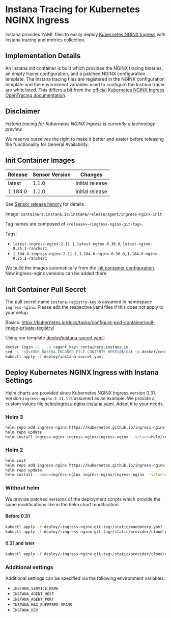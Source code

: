 # Instana Tracing for Kubernetes NGINX Ingress

Instana provides YAML files to easily deploy [Kubernetes NGINX Ingress](https://github.com/kubernetes/ingress-nginx) with Instana tracing and metrics collection.

## Implementation Details

An Instana init container is built which provides the NGINX tracing binaries, an empty tracer configuration, and a patched NGINX configuration template.
The Instana tracing files are registered in the NGINX configuration template and the environment variables used to configure the Instana tracer are whitelisted.
This differs a bit from the [official Kubernetes NGINX Ingress OpenTracing documentation](https://kubernetes.github.io/ingress-nginx/user-guide/third-party-addons/opentracing/).

## Disclaimer

*Instana tracing for Kubernetes NGINX Ingress is currently a technology preview.*

We reserve ourselves the right to make it better and easier before releasing the functionality for General Availability.

## Init Container Images

| Release | Sensor Version | Changes |
| ------- | -------------- | ------- |
| latest  | 1.1.0 | initial release  |
| 1.184.0 | 1.1.0 | initial release  |

See [Sensor release history](https://github.com/instana/nginx-tracing#release-history) for details.

Image: `containers.instana.io/instana/release/agent/ingress-nginx-init`

Tag names are composed of `<release>-<ingress-nginx-git-tag>`.

Tags:
* `latest-ingress-nginx-2.11.1`, `latest-nginx-0.30.0`, `latest-nginx-0.25.1-rancher1`
* `1.184.0-ingress-nginx-2.11.1`, `1.184.0-nginx-0.30.0`, `1.184.0-nginx-0.25.1-rancher1`

We build the images automatically from the [init container configuration](build/init-container-config). New ingress-nginx versions can be added there.

## Init Container Pull Secret

The pull secret name `instana-registry-key` is assumed in namespace `ingress-nginx`. Please edit the respective yaml files if this does not apply to your setup.

Basics: https://kubernetes.io/docs/tasks/configure-pod-container/pull-image-private-registry/

Using our template [deploy/instana-secret.yaml](deploy/instana-secret.yaml):
```sh
docker login -u _ -p <agent_key> containers.instana.io
sed -i "s@<YOUR_BASE64_ENCODED_FILE_CONTENTS_HERE>@$(cat ~/.docker/config.json | base64 --wrap=0)@g" deploy/instana-secret.yaml
kubectl apply -f deploy/instana-secret.yaml
```

## Deploy Kubernetes NGINX Ingress with Instana Settings

Helm charts are provided since Kubernetes NGINX Ingress version 0.31. Version `ingress-nginx-2.11.1` is assumed as an example.
We provide a custom values file [helm/ingress-nginx-instana.yaml](helm/ingress-nginx-instana.yaml). Adapt it to your needs.

### Helm 3

```sh
helm repo add ingress-nginx https://kubernetes.github.io/ingress-nginx
helm repo update
helm install ingress-nginx ingress-nginx/ingress-nginx --values=helm/ingress-nginx-instana.yaml --namespace=ingress-nginx --version=2.11.1
```

### Helm 2

```sh
helm init
helm repo add ingress-nginx https://kubernetes.github.io/ingress-nginx
helm repo update
helm install --name=ingress-nginx ingress-nginx/ingress-nginx --values=helm/ingress-nginx-instana.yaml --namespace=ingress-nginx --version=2.11.1
```

### Without helm

We provide patched versions of the deployment scripts which provide the same modifications like in the helm chart modification.

#### Before 0.31

```sh
kubectl apply -f deploy/<ingress-nginx-git-tag>/static/mandatory.yaml
kubectl apply -f deploy/<ingress-nginx-git-tag>/static/provider/cloud-generic.yaml
```

#### 0.31 and later

```sh
kubectl apply -f deploy/<ingress-nginx-git-tag>/static/provider/cloud/deploy.yaml
```

### Additional settings

Additional settings can be specified via the following environment variables:

* `INSTANA_SERVICE_NAME`
* `INSTANA_AGENT_HOST`
* `INSTANA_AGENT_PORT`
* `INSTANA_MAX_BUFFERED_SPANS`
* `INSTANA_DEV`